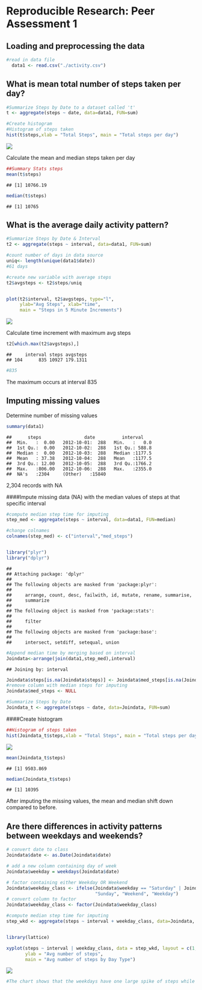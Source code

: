 # Reproducible Research: Peer Assessment 1


## Loading and preprocessing the data

```r
#read in data file
  data1 <- read.csv("./activity.csv")
```


## What is mean total number of steps taken per day?

```r
#Summarize Steps by Date to a dataset called 't'
t <- aggregate(steps ~ date, data=data1, FUN=sum)

#Create histogram
#Histogram of steps taken
hist(t$steps,xlab = "Total Steps", main = "Total steps per day")
```

![](./PA1_template_files/figure-html/unnamed-chunk-2-1.png) 

Calculate the mean and median steps taken per day

```r
##Summary Stats steps
mean(t$steps)
```

```
## [1] 10766.19
```

```r
median(t$steps)
```

```
## [1] 10765
```



## What is the average daily activity pattern?

```r
#Summarize Steps by Date & Interval
t2 <- aggregate(steps ~ interval, data=data1, FUN=sum)

#count number of days in data source
uniq<- length(unique(data1$date))
#61 days

#create new variable with average steps
t2$avgsteps <- t2$steps/uniq


plot(t2$interval, t2$avgsteps, type="l",
     ylab="Avg Steps", xlab="time",
     main = "Steps in 5 Minute Increments")
```

![](./PA1_template_files/figure-html/unnamed-chunk-4-1.png) 


Calculate time increment with maximum avg steps


```r
t2[which.max(t2$avgsteps),] 
```

```
##     interval steps avgsteps
## 104      835 10927 179.1311
```

```r
#835
```

The maximum occurs at interval 835

## Imputing missing values

Determine number of missing values

```r
summary(data1)
```

```
##      steps                date          interval     
##  Min.   :  0.00   2012-10-01:  288   Min.   :   0.0  
##  1st Qu.:  0.00   2012-10-02:  288   1st Qu.: 588.8  
##  Median :  0.00   2012-10-03:  288   Median :1177.5  
##  Mean   : 37.38   2012-10-04:  288   Mean   :1177.5  
##  3rd Qu.: 12.00   2012-10-05:  288   3rd Qu.:1766.2  
##  Max.   :806.00   2012-10-06:  288   Max.   :2355.0  
##  NA's   :2304     (Other)   :15840
```

2,304 records with NA

####Impute missing data (NA) with the median values of steps at that specific interval

```r
#compute median step time for imputing
step_med <- aggregate(steps ~ interval, data=data1, FUN=median)

#change colnames
colnames(step_med) <- c("interval","med_steps")


library("plyr")
library("dplyr")
```

```
## 
## Attaching package: 'dplyr'
## 
## The following objects are masked from 'package:plyr':
## 
##     arrange, count, desc, failwith, id, mutate, rename, summarise,
##     summarize
## 
## The following object is masked from 'package:stats':
## 
##     filter
## 
## The following objects are masked from 'package:base':
## 
##     intersect, setdiff, setequal, union
```

```r
#Append median time by merging based on interval
Joindata<-arrange(join(data1,step_med),interval)
```

```
## Joining by: interval
```

```r
Joindata$steps[is.na(Joindata$steps)] <- Joindata$med_steps[is.na(Joindata$steps)]
#remove column with median steps for imputing
Joindata$med_steps <- NULL

#Summarize Steps by Date
Joindata_t <- aggregate(steps ~ date, data=Joindata, FUN=sum)
```
####Create histogram

```r
##Histogram of steps taken
hist(Joindata_t$steps,xlab = "Total Steps", main = "Total steps per day (with Imputing)")
```

![](./PA1_template_files/figure-html/unnamed-chunk-8-1.png) 

```r
mean(Joindata_t$steps)
```

```
## [1] 9503.869
```

```r
median(Joindata_t$steps)
```

```
## [1] 10395
```

After imputing the missing values, the mean and median shift down compared to before.
## Are there differences in activity patterns between weekdays and weekends?


```r
# convert date to class 
Joindata$date <- as.Date(Joindata$date)

# add a new column containing day of week
Joindata$weekday = weekdays(Joindata$date)

# factor containing either Weekday OR Weekend
Joindata$weekday_class <- ifelse(Joindata$weekday == "Saturday" | Joindata$weekday == 
                                 "Sunday", "Weekend", "Weekday")
# convert column to factor
Joindata$weekday_class <- factor(Joindata$weekday_class)

#compute median step time for imputing
step_wkd <- aggregate(steps ~ interval + weekday_class, data=Joindata, FUN=mean)


library(lattice)

xyplot(steps ~ interval | weekday_class, data = step_wkd, layout = c(1, 2), type = "l", 
       ylab = "Avg number of steps", 
       main = "Avg number of steps by Day Type")
```

![](./PA1_template_files/figure-html/unnamed-chunk-9-1.png) 

```r
#The chart shows that the weekdays have one large spike of steps while the weekend has multiple spikes throughout the day.
```

